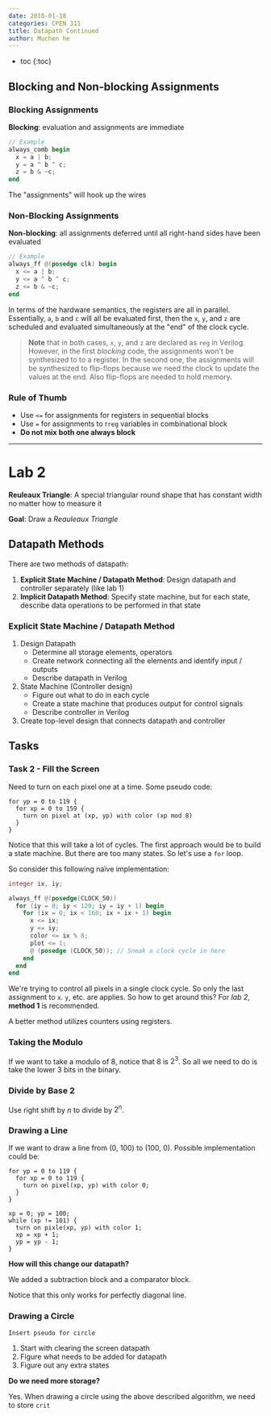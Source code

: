 ```yaml
---
date: 2018-01-18
categories: CPEN 311
title: Datapath Continued
author: Muchen he
---
```




- toc
{:toc}


## Blocking and Non-blocking Assignments

### Blocking Assignments

**Blocking**: evaluation and assignments are immediate

```verilog
// Example
always_comb begin
  x = a | b;
  y = a ^ b ^ c;
  z = b & ~c;
end
```

The "assignments" will hook up the wires

### Non-Blocking Assignments

**Non-blocking**: all assignments deferred until all right-hand sides have been evaluated

```verilog
// Example
always_ff @(posedge clk) begin
  x <= a | b;
  y <= a ^ b ^ c;
  z <= b & ~c;
end
```

In terms of the hardware semantics, the registers are all in parallel. Essentially, `a`, `b` and `c` will all be evaluated first, then the `x`, `y`, and `z` are scheduled and evaluated simultaneously at the  "end" of the clock cycle. 

> **Note** that in both cases, `x`, `y`, and `z` are declared as `reg` in Verilog. However, in the first *blocking* code, the assignments won't be synthesized to to a register. In the second one, the assignments will be synthesized to flip-flops because we need the clock to update the values at the end. Also flip-flops are needed to hold memory.

### Rule of Thumb

- Use `<=` for assignments for registers in sequential blocks
- Use `=` for assignments to r`reg` variables in combinational block
- **Do not mix both one always block**

---

# Lab 2

**Reuleaux Triangle**: A special triangular round shape that has constant width no matter how to measure it

**Goal**: Draw a *Reauleaux Triangle*



## Datapath Methods

There are two methods of datapath:

1. **Explicit State Machine / Datapath Method**: Design datapath and controller separately (like lab 1)
2. **Implicit Datapath Method**: Specify state machine, but for each state, describe data operations to be performed in that state

### Explicit State Machine / Datapath Method

1. Design Datapath
   - Determine all storage elements, operators
   - Create network connecting all the elements and identify input / outputs
   - Describe datapath in Verilog
2. State Machine (Controller design)
   - Figure out what to do in each cycle
   - Create a state machine that produces output for control signals
   - Describe controller in Verilog
3. Create top-level design that connects datapath and controller

## Tasks

### Task 2 - Fill the Screen

Need to turn on each pixel one at a time. Some pseudo code:

```
for yp = 0 to 119 {
  for xp = 0 to 159 {
    turn on pixel at (xp, yp) with color (xp mod 8)
  }
}
```

Notice that this will take a lot of cycles. The first approach would be to build a state machine. But there are too many states. So let's use a `for` loop.

So consider this following naïve implementation:

```verilog
integer ix, iy;

always_ff @(posedge(CLOCK_50))
  for (iy = 0; iy < 120; iy = iy + 1) begin
    for (ix = 0; ix < 160; ix + ix + 1) begin
      x <= ix;
      y <= iy;
      color <= ix % 8;
      plot <= 1;
      @ (posedge (CLOCK_50)); // Sneak a clock cycle in here
    end
  end
end
```

We're trying to control all pixels in a single clock cycle. So only the last assignment to `x`. `y`, etc. are applies. So how to get around this? For *lab 2*, **method 1** is recommended.

A better method utilizes counters using registers. 

### Taking the Modulo

If we want to take a modulo of 8, notice that 8 is $2^3$. So all we need to do is take the lower 3 bits in the binary. 

### Divide by Base 2

Use right shift by $n$ to divide by $2^n$.

### Drawing a Line

If we want to draw a line from (0, 100) to (100, 0). Possible implementation could be:

```
for yp = 0 to 119 {
  for xp = 0 to 119 {
    turn on pixel(xp, yp) with color 0;
  }
}

xp = 0; yp = 100;
while (xp != 101) {
  turn on pixle(xp, yp) with color 1;
  xp = xp + 1;
  yp = yp - 1;
}
```

**How will this change our datapath?**

We added a subtraction block and a comparator block.

Notice that this only works for perfectly diagonal line.

### Drawing a Circle

`Insert pseudo for circle`

1. Start with clearing the screen datapath
2. Figure what needs to be added for datapath 
3. Figure out any extra states

**Do we need more storage?**

Yes. When drawing a circle using the above described algorithm, we need to store `crit`




